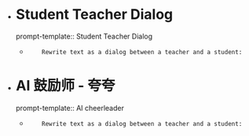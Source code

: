 - # Student Teacher Dialog
    prompt-template:: Student Teacher Dialog
	- ```prompt
	      Rewrite text as a dialog between a teacher and a student:
	  ```
- # AI 鼓励师 - 夸夸
    prompt-template:: AI cheerleader
	- ```prompt
	      Rewrite text as a dialog between a teacher and a student:
	  ```